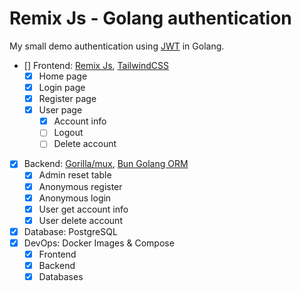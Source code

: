 # Remix Js - Golang authentication

My small demo authentication using [JWT](https://github.com/golang-jwt/jwt) in Golang.

- [] Frontend: [Remix Js](https://github.com/remix-run/remix), [TailwindCSS](https://github.com/tailwindlabs/tailwindcss)
  - [x] Home page
  - [x] Login page
  - [x] Register page
  - [x] User page
    - [x] Account info
    - [ ] Logout
    - [ ] Delete account
- [x] Backend: [Gorilla/mux](https://github.com/gorilla/mux), [Bun Golang ORM](https://github.com/uptrace/bun)
  - [x] Admin reset table
  - [x] Anonymous register
  - [x] Anonymous login
  - [x] User get account info
  - [x] User delete account
- [x] Database: PostgreSQL
- [x] DevOps: Docker Images & Compose
  - [x] Frontend
  - [x] Backend
  - [x] Databases
